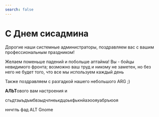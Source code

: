 ```yaml
---
search: false
---
```


# С Днем сисадмина

Дорогие наши системные администраторы, поздравляем вас с вашим профессиональным праздником!

Желаем поменьше падений и побольше аптайма! Вы - бойцы невидимого фронта;
возможно ваш труд и никому не заметен, но без него не будет того, что все мы используем каждый день

Также поздравляем с разгадкой нашего небольшого ARG ;)

**АЛЬТ**ового вам настроения и

сгьдтзыъдъмбвзыдчлнеькдцоькфькнйаэоояуабръюоя

ннчгпь фад ALT Gnome
